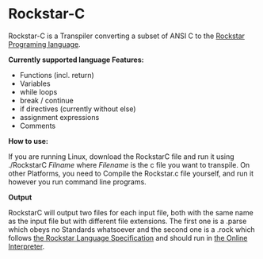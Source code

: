 # Rockstar-C
Rockstar-C is a Transpiler converting a subset of ANSI C to the [Rockstar Programing language](https://codewithrockstar.com/).

**Currently supported language Features:**

* Functions (incl. return)
* Variables
* while loops
* break / continue
* if directives (currently without else)
* assignment expressions
* Comments

**How to use:**

If you are running Linux, download the RockstarC file and run it using ./RockstarC *Filname*
where *Filename* is the c file you want to transpile.
On other Platforms, you need to Compile the Rockstar.c file yourself, and run it however you run command line programs.

**Output**

RockstarC will output two files for each input file, both with the same name as the input file but with different file extensions. The first one is a .parse which obeys no Standards whatsoever and the second one is a .rock which follows [the Rockstar Language Specification](https://codewithrockstar.com/docs) and should run in [the Online Interpreter](https://codewithrockstar.com/online).

